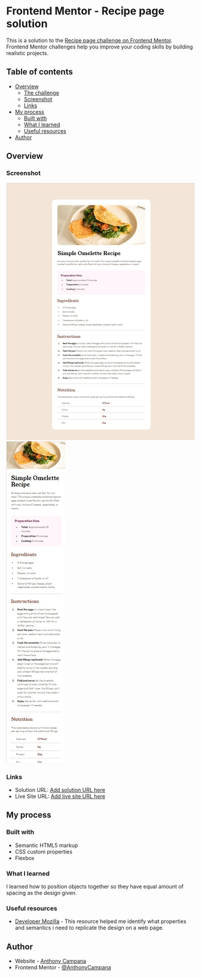 # Frontend Mentor - Recipe page solution

This is a solution to the [Recipe page challenge on Frontend Mentor](https://www.frontendmentor.io/challenges/recipe-page-KiTsR8QQKm). Frontend Mentor challenges help you improve your coding skills by building realistic projects. 

## Table of contents

- [Overview](#overview)
  - [The challenge](#the-challenge)
  - [Screenshot](#screenshot)
  - [Links](#links)
- [My process](#my-process)
  - [Built with](#built-with)
  - [What I learned](#what-i-learned)
  - [Useful resources](#useful-resources)
- [Author](#author)


## Overview

### Screenshot

![](./assets/screenshots/recipe-page-main-desktop-view.jpg)
![](./assets/screenshots/recipe-page-main-mobile-view.jpg)

### Links

- Solution URL: [Add solution URL here](https://github.com/AnthonyCampana/recipe-page-main)
- Live Site URL: [Add live site URL here](https://anthonycampana.github.io/recipe-page-main/)

## My process

### Built with

- Semantic HTML5 markup
- CSS custom properties
- Flexbox

### What I learned

I learned how to position objects together so they have equal amount of spacing as the design given.

### Useful resources

- [Developer Mozilla](https://developer.mozilla.org/en-US/) - This resource helped me identify  what properties and semantics i need to replicate the design on a web page.

## Author

- Website - [Anthony Campana](http://anthonycampana.pythonanywhere.com)
- Frontend Mentor - [@AnthonyCampana](https://www.frontendmentor.io/profile/AnthonyCampana)

